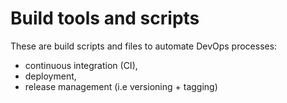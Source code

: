 # Build tools and scripts

These are build scripts and files to automate DevOps processes:

- continuous integration (CI),
- deployment,
- release management (i.e versioning + tagging)
